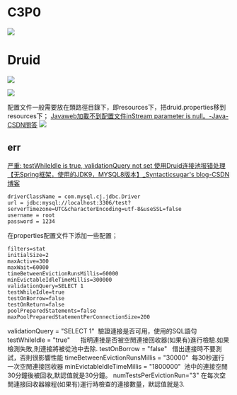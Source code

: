 # C3P0
![](https://i.imgur.com/QZCt1Rx.png)

# Druid
![](https://i.imgur.com/sARikKY.png)

![](https://i.imgur.com/WkWJO5x.png)

配置文件一般需要放在類路徑目錄下，即resources下，把druid.properties移到resources下；
[Javaweb加載不到配置文件inStream parameter is null。-Java-CSDN問答](https://ask.csdn.net/questions/1096617)
![](https://i.imgur.com/vdGuUGE.png)


## err

[严重: testWhileIdle is true, validationQuery not set 使用Druid连接池报错处理【无Spring框架，使用的JDK9，MYSQL8版本】_Syntacticsugar's blog-CSDN博客](https://blog.csdn.net/weixin_42323802/article/details/82726267)

```
driverClassName = com.mysql.cj.jdbc.Driver
url = jdbc:mysql://localhost:3306/test?serverTimezone=UTC&characterEncoding=utf-8&useSSL=false
username = root
password = 1234
```
在properties配置文件下添加一些配置；

```
filters=stat
initialSize=2
maxActive=300
maxWait=60000
timeBetweenEvictionRunsMillis=60000
minEvictableIdleTimeMillis=300000
validationQuery=SELECT 1
testWhileIdle=true
testOnBorrow=false
testOnReturn=false
poolPreparedStatements=false
maxPoolPreparedStatementPerConnectionSize=200
```

validationQuery = "SELECT 1"  驗證連接是否可用，使用的SQL語句
testWhileIdle = "true"      指明連接是否被空閒連接回收器(如果有)進行檢驗.如果檢測失敗,則連接將被從池中去除.
testOnBorrow = "false"   借出連接時不要測試，否則很影響性能
timeBetweenEvictionRunsMillis = "30000"  每30秒運行一次空閒連接回收器
minEvictableIdleTimeMillis = "1800000"  池中的連接空閒30分鐘後被回收,默認值就是30分鐘。
numTestsPerEvictionRun="3" 在每次空閒連接回收器線程(如果有)運行時檢查的連接數量，默認值就是3.
